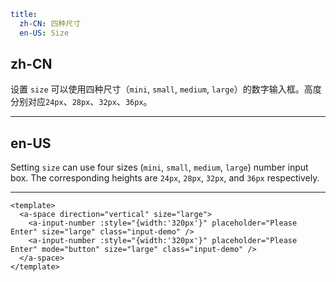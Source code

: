```yaml
title:
  zh-CN: 四种尺寸
  en-US: Size
```

## zh-CN

设置 `size` 可以使用四种尺寸（`mini`, `small`, `medium`, `large`）的数字输入框。高度分别对应`24px`、`28px`、`32px`、`36px`。

---

## en-US

Setting `size` can use four sizes (`mini`, `small`, `medium`, `large`) number input box. The corresponding heights are `24px`, `28px`, `32px`, and `36px` respectively.

---
```vue
<template>
  <a-space direction="vertical" size="large">
    <a-input-number :style="{width:'320px'}" placeholder="Please Enter" size="large" class="input-demo" />
    <a-input-number :style="{width:'320px'}" placeholder="Please Enter" mode="button" size="large" class="input-demo" />
  </a-space>
</template>
```
